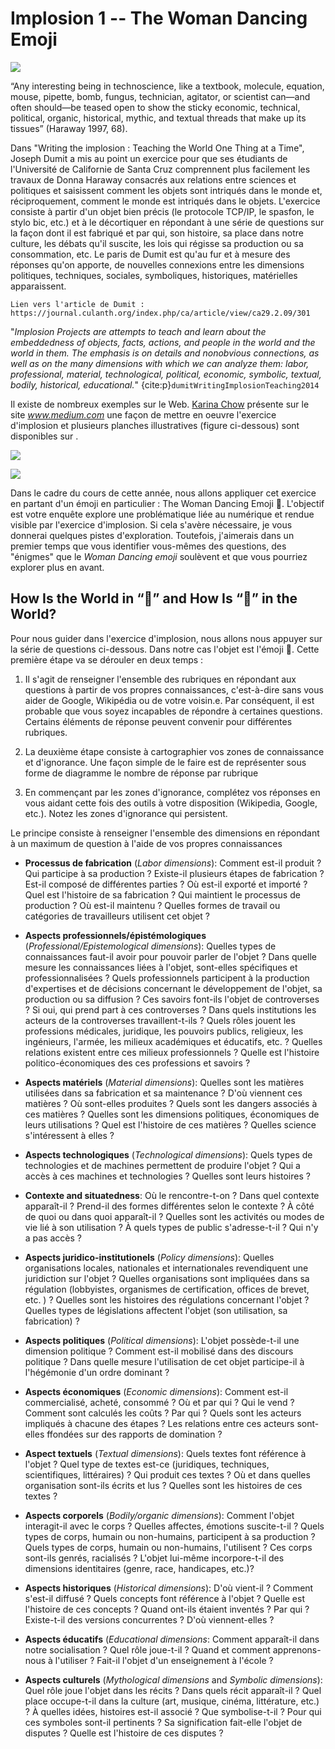 
# Implosion 1 -- The Woman Dancing Emoji

![](https://em-content.zobj.net/social/emoji/woman-dancing.png)


“Any interesting being in technoscience, like a textbook, molecule, equation, mouse, pipette, bomb, fungus, technician, agitator, or scientist can—and often should—be teased open to show the sticky economic, technical, political, organic, historical, mythic, and textual threads that make up its tissues” (Haraway 1997, 68).

 Dans "Writing the implosion : Teaching the World One Thing at a Time", Joseph Dumit  a mis au point un exercice  pour que ses étudiants de l'Université de Californie de Santa Cruz comprennent plus facilement les travaux de Donna Haraway consacrés aux relations entre sciences et politiques et saisissent comment les objets sont intriqués dans le monde et, réciproquement, comment le monde est intriqués dans le objets. L'exercice consiste à partir d'un objet bien précis (le protocole TCP/IP, le spasfon, le stylo bic, etc.) et à le décortiquer en répondant à une série de questions sur la façon dont il est fabriqué et par qui, son histoire, sa place dans notre culture, les débats qu'il suscite, les lois qui régisse sa production ou sa consommation, etc. Le paris de Dumit est qu'au fur et à mesure des réponses qu'on apporte, de nouvelles connexions entre les dimensions politiques, techniques, sociales, symboliques, historiques, matérielles apparaissent.

 ```{margin}
 Lien vers l'article de Dumit : https://journal.culanth.org/index.php/ca/article/view/ca29.2.09/301
 ```

"_Implosion Projects are attempts to teach and learn about the embeddedness of objects, facts, actions, and people in the world and the world in them. The emphasis is on details and nonobvious connections, as well as on the many dimensions with which we can analyze them: labor, professional, material, technological, political, economic, symbolic, textual, bodily, historical, educational._" {cite:p}`dumitWritingImplosionTeaching2014`

Il existe de nombreux exemples sur le Web. [Karina Chow](https://karomancer.medium.com/how-can-we-better-appreciate-the-objects-we-use-everyday-283181869302) présente sur le site _www.medium.com_ une façon de mettre en oeuvre l'exercice d'implosion et plusieurs planches illustratives (figure ci-dessous) sont disponibles sur [](https://www.trashacademy.org/implosion).

![](https://images.squarespace-cdn.com/content/v1/5b1fffeb365f0288723dc3e5/1599578194858-J1ZEGA89NM5XYRA43J7F/BagFrontFinalOnline.jpg?format=2500w)

![](https://images.squarespace-cdn.com/content/v1/5b1fffeb365f0288723dc3e5/1599578278016-J6VHMOS2JIVMD0LMXL8G/BagImplosionBackFinalOnline.jpg?format=1500w)

Dans le cadre du cours de cette année, nous allons appliquer cet exercice en partant d'un émoji en particulier : The Woman Dancing Emoji &#128131;. L'objectif est votre enquête explore une problématique liée au numérique et rendue visible par l'exercice d'implosion. Si cela s'avère nécessaire, je vous donnerai quelques pistes d'exploration. Toutefois, j'aimerais dans un premier temps que vous identifier vous-mêmes des questions, des "énigmes" que le _Woman Dancing emoji_ soulèvent et que vous pourriez explorer plus en avant.

## How Is the World in “&#128131;” and How Is “&#128131;” in the World?

Pour nous guider dans l'exercice d'implosion, nous allons nous appuyer sur la série de questions ci-dessous. Dans notre cas l'objet est l'émoji &#128131;. Cette première étape va se dérouler en deux temps :

1. Il s'agit de renseigner l'ensemble des rubriques en répondant aux questions à partir de vos propres connaissances, c'est-à-dire sans vous aider de Google, Wikipédia  ou de votre voisin.e. Par conséquent, il est probable que vous soyez incapables de répondre à certaines questions. Certains éléments de réponse peuvent convenir pour différentes rubriques.

2. La deuxième étape consiste à cartographier vos zones de connaissance et d'ignorance. Une façon simple de le faire est de représenter sous forme de diagramme le nombre de réponse par rubrique

3. En commençant par les zones d'ignorance, complétez vos réponses en vous aidant cette fois des outils à votre disposition (Wikipedia, Google, etc.). Notez les zones d'ignorance qui persistent.

Le principe consiste à renseigner l'ensemble des dimensions en répondant à un maximum de question à l'aide de vos propres connaissances

- __Processus de fabrication__ (_Labor dimensions_): Comment est-il produit ? Qui participe à sa production ? Existe-il plusieurs étapes de fabrication ? Est-il composé de différentes parties ? Où est-il exporté et importé ? Quel est l'histoire de sa fabrication ? Qui maintient le processus de production ? Où est-il maintenu ? Quelles formes de travail ou catégories de travailleurs utilisent cet objet ?

- __Aspects professionnels/épistémologiques__ (_Professional/Epistemological dimensions_): Quelles types de connaissances faut-il avoir pour pouvoir parler de l'objet ? Dans quelle mesure les connaissances liées à l'objet, sont-elles spécifiques et professionnalisées ? Quels professionnels participent à la production d'expertises et de décisions concernant le développement de l'objet, sa production ou sa diffusion ? Ces savoirs font-ils l'objet de controverses ? Si oui, qui prend part à ces controverses ? Dans quels institutions les acteurs de la controverses travaillent-t-ils ? Quels rôles jouent les professions médicales, juridique, les pouvoirs publics, religieux, les ingénieurs, l'armée, les milieux académiques et éducatifs, etc. ? Quelles relations existent entre ces milieux professionnels ? Quelle est l'histoire politico-économiques des ces professions et savoirs ?

- __Aspects matériels__ (*Material dimensions*): Quelles sont les matières utilisées dans sa fabrication  et sa maintenance ? D'où viennent ces matières ? Où sont-elles produites ? Quels sont les dangers associés à ces matières ? Quelles sont les dimensions politiques, économiques de leurs utilisations ? Quel est l'histoire de ces matières ? Quelles science s'intéressent à elles ?

- __Aspects technologiques__ (_Technological dimensions_): Quels types de technologies et de machines permettent de produire l'objet ? Qui a accès à ces machines et technologies ? Quelles sont leurs histoires ?

- __Contexte and situatedness__: Où le rencontre-t-on ? Dans quel contexte apparaît-il ? Prend-il des formes différentes selon le contexte ? À côté de quoi ou dans quoi apparaît-il ? Quelles sont les activités ou modes de vie lié à son utilisation ? À quels types de public s'adresse-t-il ? Qui n'y a pas accès ?

- __Aspects juridico-institutionels__ (_Policy dimensions_): Quelles organisations locales, nationales et internationales revendiquent une juridiction sur l'objet ? Quelles organisations sont impliquées dans sa régulation (lobbyistes, organismes de certification, offices de brevet, etc. ) ? Quelles sont les histoires des régulations concernant l'objet ? Quelles types de législations affectent l'objet (son utilisation, sa fabrication) ?

- __Aspects politiques__ (_Political dimensions_):  L'objet possède-t-il une dimension politique ? Comment est-il mobilisé dans des discours politique ? Dans quelle mesure l'utilisation de cet objet participe-il à l'hégémonie d'un ordre dominant ?

- __Aspects économiques__ (_Economic dimensions_): Comment est-il commercialisé, acheté, consommé ? Où et par qui ? Qui le vend ? Comment sont calculés les coûts ? Par qui ? Quels sont les acteurs impliqués à chacune des étapes ? Les relations entre ces acteurs sont-elles ffondées sur des rapports de domination ?

- __Aspect textuels__ (_Textual dimensions_): Quels textes font référence à l'objet ? Quel type de textes est-ce (juridiques, techniques, scientifiques, littéraires) ? Qui produit ces textes ? Où et dans quelles organisation sont-ils écrits et lus ? Quelles sont les histoires de ces textes ?

- __Aspects corporels__ (_Bodily/organic dimensions_): Comment l'objet interagit-il avec le corps ? Quelles affectes, émotions suscite-t-il ? Quels types de corps, humain ou non-humains, participent à sa production ? Quels types de corps, humain ou non-humains, l'utilisent ? Ces corps sont-ils genrés, racialisés ? L'objet lui-même incorpore-t-il des dimensions identitaires (genre, race, handicapes, etc.)?  

- __Aspects historiques__ (_Historical dimensions_): D'où vient-il ? Comment s'est-il diffusé ? Quels concepts font référence à l'objet ? Quelle est l'histoire de ces concepts ? Quand ont-ils étaient inventés ? Par qui ? Existe-t-il des versions concurrentes ? D'où viennent-elles ?

- __Aspects éducatifs__ (_Educational dimensions_: Comment apparaît-il dans notre socialisation ? Quel rôle joue-t-il ? Quand et comment apprenons-nous à l'utiliser ? Fait-il l'objet d'un enseignement à l'école ?

- __Aspects culturels__ (_Mythological dimensions_ and _Symbolic dimensions_): Quel rôle joue l'objet dans les récits ? Dans quels récit apparaît-il ? Quel place occupe-t-il dans la culture (art, musique, cinéma, littérature, etc.) ? À quelles idées, histoires est-il associé ? Que symbolise-t-il ? Pour qui ces symboles sont-il pertinents ? Sa signification fait-elle l'objet de disputes ? Quelle est l'histoire de ces disputes ?

<!--_What roles does it play in fantasies? What kinds of national narratives make use of it? How does it appear in entertainment? What other grand narratives, stories, and strong associations involve it (e.g., progress, risk, joy, fear, science, militarism, success, decline, horror, self-improvement, financial security, nuclear family, motherhood, fatherhood, independence, adolescence, democracy, origin stories, stories of difference, privilege, death, pornography, sports)? How do these matter?_


_What are the many different ways in which it can be taken as a symbol? How does this process serve in symbolic systems? What sorts of ideas, metaphors, movements, ideologies, and the like are associated with it? For whom are these relevant, to whom do they matter, and what contests over meaning are they involved in? What are the histories of these meanings and contests over meaning? How do they matter?_
-->
